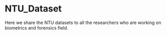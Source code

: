 # NTU_Dataset
Here we share the NTU datasets to all the researchers who are working on biometrics and forensics field.
